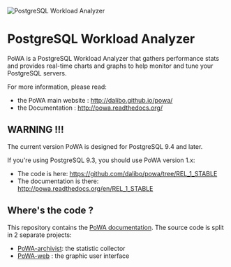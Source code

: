 ![PostgreSQL Workload Analyzer](https://github.com/dalibo/powa/blob/master/img/powa_logo.410x161.png)

PostgreSQL Workload Analyzer
============================

PoWA is a PostgreSQL Workload Analyzer that gathers performance stats and provides real-time charts 
and graphs to help monitor and tune your PostgreSQL servers.

For more information, please read:

  * the PoWA main website : http://dalibo.github.io/powa/
  * the Documentation : http://powa.readthedocs.org/

WARNING !!!
--------------

The current version PoWA is designed for PostgreSQL 9.4 and later. 

If you're using PostgreSQL 9.3, you should use PoWA version 1.x:
  * The code is here: https://github.com/dalibo/powa/tree/REL_1_STABLE
  * The documentation is there: http://powa.readthedocs.org/en/REL_1_STABLE

Where's the code ?
--------------------

This repository contains the [PoWA documentation](http://powa.readthedocs.org/). The source code is split in 2 separate projects:

  * [PoWA-archivist](https://github.com/dalibo/powa-archivist): the statistic collector
  * [PoWA-web](https://github.com/dalibo/powa-web) : the graphic user interface
